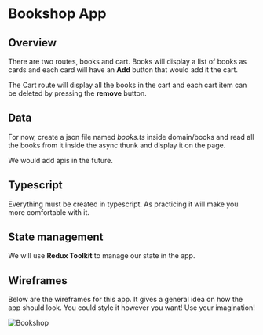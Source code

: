 # Bookshop App

## Overview

There are two routes, books and cart. Books will display a list of books as cards and each card will have an **Add** button that would add it the cart.

The Cart route will display all the books in the cart and each cart item can be deleted by pressing the **remove** button.

## Data

For now, create a json file named *books.ts* inside domain/books and read all the books from it inside the async thunk and display it on the page.

We would add apis in the future.

## Typescript

Everything must be created in typescript. As practicing it will make you more comfortable with it.

## State management

We will use **Redux Toolkit** to manage our state in the app.

## Wireframes

Below are the wireframes for this app. It gives a general idea on how the app should look.
You could style it however you want! Use your imagination!

![Bookshop](https://user-images.githubusercontent.com/62533739/213117089-41158143-be39-4183-ba1d-9d72e934dd7c.jpg)
